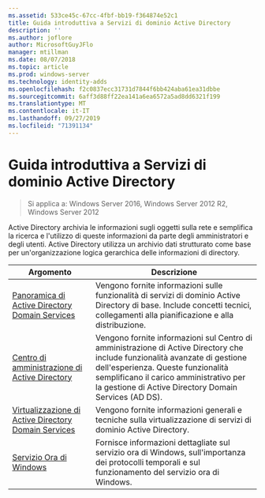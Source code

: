 ```yaml
---
ms.assetid: 533ce45c-67cc-4fbf-bb19-f364874e52c1
title: Guida introduttiva a Servizi di dominio Active Directory
description: ''
ms.author: joflore
author: MicrosoftGuyJFlo
manager: mtillman
ms.date: 08/07/2018
ms.topic: article
ms.prod: windows-server
ms.technology: identity-adds
ms.openlocfilehash: f2c0837ecc31731d7844f6bb424aba61ea31dbbe
ms.sourcegitcommit: 6aff3d88ff22ea141a6ea6572a5ad8dd6321f199
ms.translationtype: MT
ms.contentlocale: it-IT
ms.lasthandoff: 09/27/2019
ms.locfileid: "71391134"
---
```

# <a name="ad-ds-getting-started"></a>Guida introduttiva a Servizi di dominio Active Directory

>Si applica a: Windows Server 2016, Windows Server 2012 R2, Windows Server 2012

Active Directory archivia le informazioni sugli oggetti sulla rete e semplifica la ricerca e l'utilizzo di queste informazioni da parte degli amministratori e degli utenti. Active Directory utilizza un archivio dati strutturato come base per un'organizzazione logica gerarchica delle informazioni di directory.  
  
| Argomento | Descrizione |
| --------- | --------- |
| [Panoramica di Active Directory Domain Services](../ad-ds/get-started/virtual-dc/Active-Directory-Domain-Services-Overview.md) | Vengono fornite informazioni sulle funzionalità di servizi di dominio Active Directory di base. Include concetti tecnici, collegamenti alla pianificazione e alla distribuzione.|
| [Centro di amministrazione di Active Directory](../ad-ds/get-started/adac/Active-Directory-Administrative-Center.md) | Vengono fornite informazioni sul Centro di amministrazione di Active Directory che include funzionalità avanzate di gestione dell'esperienza. Queste funzionalità semplificano il carico amministrativo per la gestione di Active Directory Domain Services (AD DS).|
| [Virtualizzazione di Active Directory Domain Services](../ad-ds/get-started/virtual-dc/Active-Directory-Domain-Services-Virtualization.md) | Vengono fornite informazioni generali e tecniche sulla virtualizzazione di servizi di dominio Active Directory.|
| [Servizio Ora di Windows](../../networking/windows-time-service/Windows-Time-Service.md) | Fornisce informazioni dettagliate sul servizio ora di Windows, sull'importanza dei protocolli temporali e sul funzionamento del servizio ora di Windows.|
